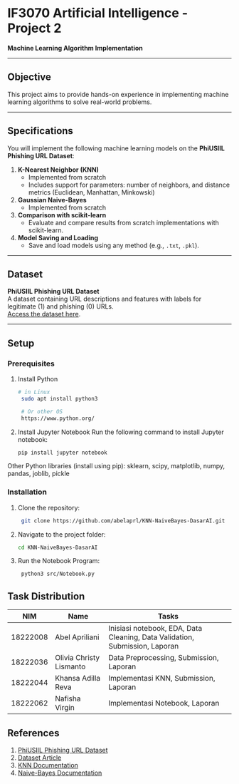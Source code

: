 # IF3070 Artificial Intelligence - Project 2  
**Machine Learning Algorithm Implementation**  

---

## Objective  
This project aims to provide hands-on experience in implementing machine learning algorithms to solve real-world problems.  

---

## Specifications  
You will implement the following machine learning models on the **PhiUSIIL Phishing URL Dataset**:  
1. **K-Nearest Neighbor (KNN)**  
   - Implemented from scratch  
   - Includes support for parameters: number of neighbors, and distance metrics (Euclidean, Manhattan, Minkowski)  
2. **Gaussian Naive-Bayes**  
   - Implemented from scratch  
3. **Comparison with scikit-learn**  
   - Evaluate and compare results from scratch implementations with scikit-learn.  
4. **Model Saving and Loading**  
   - Save and load models using any method (e.g., `.txt`, `.pkl`).  

---

## Dataset  
**PhiUSIIL Phishing URL Dataset**  
A dataset containing URL descriptions and features with labels for legitimate (1) and phishing (0) URLs.  
[Access the dataset here](https://archive.ics.uci.edu/dataset/967/phiusiil+phishing+url+dataset).  

---

## Setup  

### Prerequisites  
1. Install Python  
   ```bash  
   # in Linux
    sudo apt install python3

    # Or other OS
    https://www.python.org/

2. Install Jupyter Notebook
Run the following command to install Jupyter notebook:
   ```bash 
   pip install jupyter notebook

Other Python libraries (install using pip): sklearn, scipy, matplotlib, numpy, pandas, joblib, pickle

### Installation
1. Clone the repository:
   ```bash 
    git clone https://github.com/abelaprl/KNN-NaiveBayes-DasarAI.git  
2. Navigate to the project folder:
    ```bash 
    cd KNN-NaiveBayes-DasarAI  
3. Run the Notebook Program:
   ```bash 
    python3 src/Notebook.py  

## Task Distribution  

| NIM       | Name                     | Tasks                                   |  
|-----------|--------------------------|-----------------------------------------|  
| 18222008  | Abel Apriliani           | Inisiasi notebook, EDA, Data Cleaning, Data Validation, Submission, Laporan     |  
| 18222036  | Olivia Christy Lismanto  | Data Preprocessing, Submission, Laporan                     |  
| 18222044  | Khansa Adilla Reva       | Implementasi KNN, Submission, Laporan      |  
| 18222062  | Nafisha Virgin           | Implementasi Notebook, Laporan                   |  
## References

1. [PhiUSIIL Phishing URL Dataset](https://archive.ics.uci.edu/dataset/967/phiusiil+phishing+url+dataset)
2. [Dataset Article](https://www.sciencedirect.com/science/article/abs/pii/S0167404823004558?via%3Dihub)
3. [KNN Documentation](https://scikit-learn.org/1.5/modules/neighbors.html)
4. [Naive-Bayes Documentation](https://scikit-learn.org/1.5/modules/naive_bayes.html)

